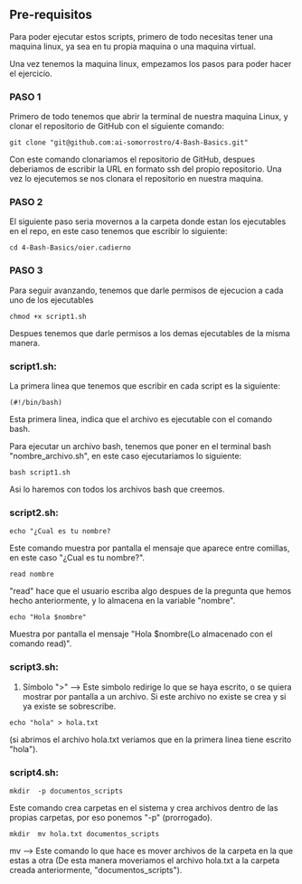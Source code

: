 ## Pre-requisitos

Para poder ejecutar estos scripts, primero de todo necesitas tener una maquina linux, ya sea en tu propia maquina o una maquina virtual.

Una vez tenemos la maquina linux, empezamos los pasos para poder hacer el ejercicio.

### PASO 1

Primero de todo tenemos que abrir la terminal de nuestra maquina Linux, y clonar el repositorio de GitHub con el siguiente comando:

``` shell
git clone "git@github.com:ai-somorrostro/4-Bash-Basics.git"
```
Con este comando clonariamos el repositorio de GitHub, despues deberiamos de escribir la URL en formato ssh del propio repositorio. Una vez lo ejecutemos se nos clonara el repositorio en nuestra maquina.


### PASO 2

El siguiente paso seria movernos a la carpeta donde estan los ejecutables en el repo, en este caso tenemos que escribir lo siguiente:

``` shell
cd 4-Bash-Basics/oier.cadierno
```

### PASO 3

Para seguir avanzando, tenemos que darle permisos de ejecucion a cada uno de los ejecutables

``` shell
chmod +x script1.sh
```
Despues tenemos que darle permisos a los demas ejecutables de la misma manera.


### script1.sh:

La primera linea que tenemos que escribir en cada script es la siguiente:
``` shell
(#!/bin/bash)
```
Esta primera linea, indica que el archivo es ejecutable con el comando bash.


Para ejecutar un archivo bash, tenemos que poner en el terminal 
bash "nombre_archivo.sh", en este caso ejecutariamos lo siguiente:

``` shell
bash script1.sh
```

Asi lo haremos con todos los archivos bash que creemos.

### script2.sh:

``` shell
echo "¿Cual es tu nombre?
``` 
Este comando muestra por pantalla el mensaje que aparece entre comillas, en este caso "¿Cual es tu nombre?".

``` shell
read nombre
``` 
"read" hace que el usuario escriba algo despues de la pregunta que hemos hecho anteriormente, y lo almacena en la variable "nombre".

``` shell
echo "Hola $nombre"
``` 
Muestra por pantalla el mensaje "Hola $nombre(Lo almacenado con el comando read)".

### script3.sh:

1. Símbolo ">" --> Este simbolo redirige lo que se haya escrito, o se quiera mostrar por pantalla a un archivo. Si este archivo no existe se crea y si ya existe se sobrescribe.

``` shell
echo "hola" > hola.txt
``` 

(si abrimos el archivo hola.txt veriamos que en la primera linea tiene escrito "hola").

### script4.sh:

``` shell
mkdir  -p documentos_scripts
```
Este comando crea carpetas en el sistema y crea archivos dentro de las propias carpetas, por eso ponemos "-p" (prorrogado).

``` shell
mkdir  mv hola.txt documentos_scripts
```
 mv --> Este comando lo que hace es mover archivos de la carpeta en la que estas a otra (De esta manera moveriamos el archivo hola.txt a la carpeta creada anteriormente, "documentos_scripts").
